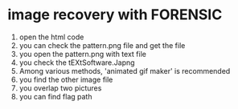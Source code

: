 # image recovery with FORENSIC

1. open the html code
2. you can check the pattern.png file and get the file
3. you open the pattern.png with text file
4. you check the tEXtSoftware.Japng
5. Among various methods, 'animated gif maker' is recommended
6. you find the other image file
7. you overlap two pictures
8. you can find flag path
